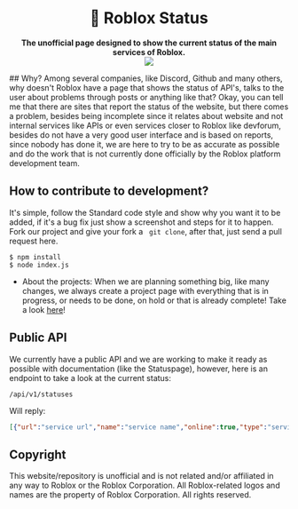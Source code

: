 <h1 align="center">📡 Roblox Status</h1>
<p align="center">
  <strong>The unofficial page designed to show the current status of the main services of Roblox.</strong>
  <br>
  <img src="https://img.shields.io/badge/code_style-standard-brightgreen.svg">
</p>
## Why?
Among several companies, like Discord, Github and many others, why doesn't Roblox have a page that shows the status of API's, talks to the user about problems through posts or anything like that? Okay, you can tell me that there are sites that report the status of the website, but there comes a problem, besides being incomplete since it relates about website and not internal services like APIs or even services closer to Roblox like devforum, besides do not have a very good user interface and is based on reports, since nobody has done it, we are here to try to be as accurate as possible and do the work that is not currently done officially by the Roblox platform development team.

## How to contribute to development?
It's simple, follow the Standard code style and show why you want it to be added, if it's a bug fix just show a screenshot and steps for it to happen. Fork our project and give your fork a `` git clone``, after that, just send a pull request here.
```
$ npm install
$ node index.js
```

- About the projects:
When we are planning something big, like many changes, we always create a project page with everything that is in progress, or needs to be done, on hold or that is already complete! Take a look [here](https://github.com/Sazzo/RobloxStatus/projects)!

## Public API
We currently have a public API and we are working to make it ready as possible with documentation (like the Statuspage), however, here is an endpoint to take a look at the current status:
```
/api/v1/statuses
```
Will reply:
```json
[{"url":"service url","name":"service name","online":true,"type":"service type (like website)","reason":"ignore this, it will be withdrawn soon (="}]
```

## Copyright
This website/repository is unofficial and is not related and/or affiliated in any way to Roblox or the Roblox Corporation. All Roblox-related logos and names are the property of Roblox Corporation. All rights reserved.
